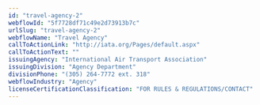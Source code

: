 ```yaml
---
id: "travel-agency-2"
webflowId: "5f7728df71c49e2d73913b7c"
urlSlug: "travel-agency-2"
webflowName: "Travel Agency"
callToActionLink: "http://iata.org/Pages/default.aspx"
callToActionText: ""
issuingAgency: "International Air Transport Association"
issuingDivision: "Agency Department"
divisionPhone: "(305) 264-7772 ext. 318"
webflowIndustry: "Agency"
licenseCertificationClassification: "FOR RULES & REGULATIONS/CONTACT"
---
```

